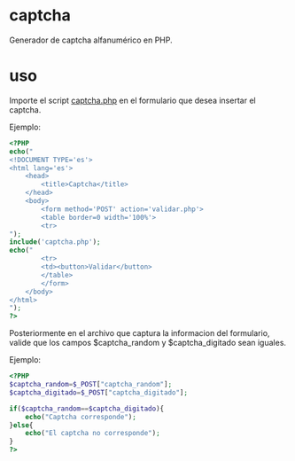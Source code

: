 # captcha
Generador de captcha alfanumérico en PHP.

# uso
Importe el script [captcha.php](https://github.com/alecosa/captcha/blob/main/captcha.php) en el formulario que desea insertar el captcha.


Ejemplo:

```php
<?PHP
echo("
<!DOCUMENT TYPE='es'>
<html lang='es'>
    <head>
        <title>Captcha</title>
    </head>
    <body>
        <form method='POST' action='validar.php'>
        <table border=0 width='100%'>
        <tr>
");
include('captcha.php');
echo("
        <tr>
        <td><button>Validar</button>
        </table>
        </form>
    </body>
</html>
");
?>
```

Posteriormente en el archivo que captura la informacion del formulario, valide que los campos $captcha_random y $captcha_digitado sean iguales.

Ejemplo:

```php
<?PHP
$captcha_random=$_POST["captcha_random"];
$captcha_digitado=$_POST["captcha_digitado"];

if($captcha_random==$captcha_digitado){
    echo("Captcha corresponde");
}else{
    echo("El captcha no corresponde");
}
?>
```
